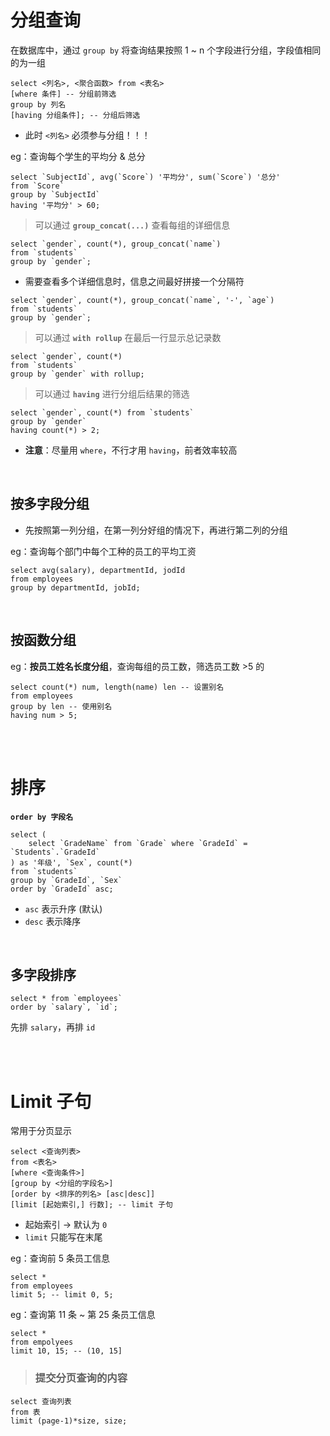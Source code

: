 # 分组查询

在数据库中，通过 `group by` 将查询结果按照 1 ~ n 个字段进行分组，字段值相同的为一组

```mysql
select <列名>, <聚合函数> from <表名>
[where 条件] -- 分组前筛选
group by 列名
[having 分组条件]; -- 分组后筛选
```

-   此时 `<列名>` 必须参与分组！！！

eg：查询每个学生的平均分 & 总分

```mysql
select `SubjectId`, avg(`Score`) '平均分', sum(`Score`) '总分'
from `Score`
group by `SubjectId`
having '平均分' > 60;
```

> 可以通过 **`group_concat(...)`** 查看每组的详细信息

```mysql
select `gender`, count(*), group_concat(`name`)
from `students`
group by `gender`;
```

-   需要查看多个详细信息时，信息之间最好拼接一个分隔符

```mysql
select `gender`, count(*), group_concat(`name`, '-', `age`)
from `students`
group by `gender`;
```

> 可以通过 **`with rollup`** 在最后一行显示总记录数

```mysql
select `gender`, count(*)
from `students`
group by `gender` with rollup;
```

> 可以通过 **`having`** 进行分组后结果的筛选

```mysql
select `gender`, count(*) from `students`
group by `gender`
having count(*) > 2;
```

-   **注意**：尽量用 `where`，不行才用 `having`，前者效率较高

<br>

## 按多字段分组

-   先按照第一列分组，在第一列分好组的情况下，再进行第二列的分组

eg：查询每个部门中每个工种的员工的平均工资

```mysql
select avg(salary), departmentId, jodId
from employees
group by departmentId, jobId;
```

<br>

## 按函数分组

eg：**按员工姓名长度分组**，查询每组的员工数，筛选员工数 >5 的

```mysql
select count(*) num, length(name) len -- 设置别名
from employees
group by len -- 使用别名
having num > 5;
```

<br><br>

# 排序

**`order by 字段名`**

```mysql
select (
    select `GradeName` from `Grade` where `GradeId` = `Students`.`GradeId`
) as '年级', `Sex`, count(*)
from `students`
group by `GradeId`, `Sex`
order by `GradeId` asc;
```

-   `asc` 表示升序 (默认)
-   `desc` 表示降序

<br>

## 多字段排序

```mysql
select * from `employees`
order by `salary`, `id`;
```

先排 `salary`，再排 `id`

<br><br>

# Limit 子句

常用于分页显示

```mysql
select <查询列表>
from <表名>
[where <查询条件>]
[group by <分组的字段名>]
[order by <排序的列名> [asc|desc]]
[limit [起始索引,] 行数]; -- limit 子句
```

-   起始索引 → 默认为 `0`
-   `limit` 只能写在末尾

eg：查询前 5 条员工信息

```mysql
select *
from employees
limit 5; -- limit 0, 5;
```

eg：查询第 11 条 ~ 第 25 条员工信息

```mysql
select *
from empolyees
limit 10, 15; -- (10, 15]
```

> ### 提交分页查询的内容

```mysql
select 查询列表
from 表
limit (page-1)*size, size;
```

<br><br>

